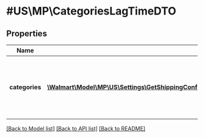 # #US\MP\CategoriesLagTimeDTO

## Properties

Name | Type | Description | Notes
------------ | ------------- | ------------- | -------------
**categories** | [**\Walmart\Model\MP\US\Settings\GetShippingConfigurations200ResponseConfigurationsInnerAnyOfConfigurationCategoriesInner[]**](GetShippingConfigurations200ResponseConfigurationsInnerAnyOfConfigurationCategoriesInner.md) | List of item setup category level lag time exceptions configured for seller | [optional]


[[Back to Model list]](../) [[Back to API list]](../../Api/US/MP) [[Back to README]](../../README.md)
